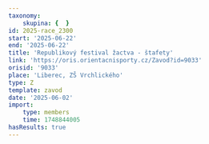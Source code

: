 ```yaml
---
taxonomy:
    skupina: {  }
id: 2025-race_2300
start: '2025-06-22'
end: '2025-06-22'
title: 'Republikový festival žactva - štafety'
link: 'https://oris.orientacnisporty.cz/Zavod?id=9033'
orisid: '9033'
place: 'Liberec, ZŠ Vrchlického'
type: Z
template: zavod
date: '2025-06-02'
import:
    type: members
    time: 1748844005
hasResults: true
---
```


